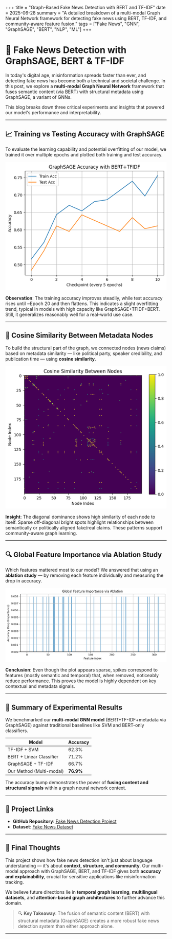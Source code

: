 +++
title = "Graph-Based Fake News Detection with BERT and TF-IDF"
date = 2025-06-28
summary = "A detailed breakdown of a multi-modal Graph Neural Network framework for detecting fake news using BERT, TF-IDF, and community-aware feature fusion."
tags = ["Fake News", "GNN", "GraphSAGE", "BERT", "NLP", "ML"]
+++

# 🧠 Fake News Detection with GraphSAGE, BERT & TF-IDF

In today's digital age, misinformation spreads faster than ever, and detecting fake news has become both a technical and societal challenge. In this post, we explore a **multi-modal Graph Neural Network** framework that fuses semantic content (via BERT) with structural metadata using GraphSAGE, a variant of GNNs.

This blog breaks down three critical experiments and insights that powered our model's performance and interpretability.

---

## 📈 Training vs Testing Accuracy with GraphSAGE

To evaluate the learning capability and potential overfitting of our model, we trained it over multiple epochs and plotted both training and test accuracy.

![Train vs Test Accuracy](https://raw.githubusercontent.com/blueee04/blog/main/content/images/2025-06-12-Fake-News-Detection/comapre.png)

**Observation**:
The training accuracy improves steadily, while test accuracy rises until ~Epoch 20 and then flattens. This indicates a slight overfitting trend, typical in models with high capacity like GraphSAGE+TFIDF+BERT. Still, it generalizes reasonably well for a real-world use case.

---

## 🔗 Cosine Similarity Between Metadata Nodes

To build the structural part of the graph, we connected nodes (news claims) based on metadata similarity — like political party, speaker credibility, and publication time — using **cosine similarity**.

![Cosine Similarity Heatmap](https://raw.githubusercontent.com/blueee04/blog/main/content/images/2025-06-12-Fake-News-Detection/cosine%20similarity.png)

**Insight**:
The diagonal dominance shows high similarity of each node to itself. Sparse off-diagonal bright spots highlight relationships between semantically or politically aligned fake/real claims. These patterns support community-aware graph learning.

---

## 🔍 Global Feature Importance via Ablation Study

Which features mattered most to our model? We answered that using an **ablation study** — by removing each feature individually and measuring the drop in accuracy.

![Feature Importance Plot](https://raw.githubusercontent.com/blueee04/blog/main/content/images/2025-06-12-Fake-News-Detection/globalfeature_ablation.png)

**Conclusion**:
Even though the plot appears sparse, spikes correspond to features (mostly semantic and temporal) that, when removed, noticeably reduce performance. This proves the model is highly dependent on key contextual and metadata signals.

---

## 🧪 Summary of Experimental Results

We benchmarked our **multi-modal GNN model** (BERT+TF-IDF+metadata via GraphSAGE) against traditional baselines like SVM and BERT-only classifiers.

| Model                    | Accuracy  |
| ------------------------ | --------- |
| TF-IDF + SVM             | 62.3%     |
| BERT + Linear Classifier | 71.2%     |
| GraphSAGE + TF-IDF       | 66.7%     |
| Our Method (Multi-modal) | **76.9%** |

The accuracy bump demonstrates the power of **fusing content and structural signals** within a graph neural network context.

---

## 🔗 Project Links

- **GitHub Repository**: [Fake News Detection Project](https://github.com/blueee04/Fake-News-Detection)
- **Dataset**: [Fake News Dataset](https://paperswithcode.com/dataset/politifact)

---

## 🧭 Final Thoughts

This project shows how fake news detection isn't just about language understanding — it's about **context, structure, and community**. Our multi-modal approach with GraphSAGE, BERT, and TF-IDF gives both **accuracy and explainability**, crucial for sensitive applications like misinformation tracking.

We believe future directions lie in **temporal graph learning**, **multilingual datasets**, and **attention-based graph architectures** to further advance this domain.

> 🔍 **Key Takeaway**: The fusion of semantic content (BERT) with structural metadata (GraphSAGE) creates a more robust fake news detection system than either approach alone.

---
